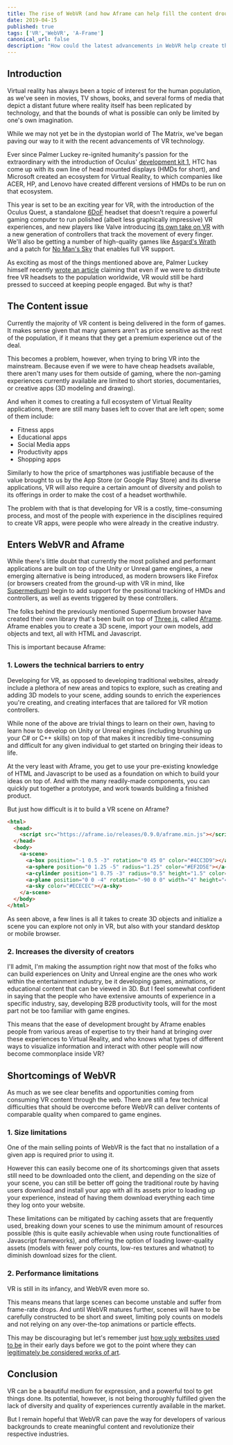 ```yaml
---
title: The rise of WebVR (and how Aframe can help fill the content drought)
date: 2019-04-15
published: true
tags: ['VR','WebVR', 'A-Frame']
canonical_url: false
description: "How could the latest advancements in WebVR help create the type of content VR really needs right now."
---
```


## Introduction  
Virtual reality has always been a topic of interest for the human population, as we've seen in movies, TV shows, books, and several forms of media that depict a distant future where reality itself has been replicated by technology, and that the bounds of what is possible can only be limited by one's own imagination.

While we may not yet be in the dystopian world of The Matrix, we've began paving our way to it with the recent advancements of VR technology. 

Ever since Palmer Luckey re-ignited humanity's passion for the extraordinary with the introduction of Oculus' [development kit 1](https://xinreality.com/wiki/Oculus_Rift_DK1), HTC has come up with its own line of head mounted displays (HMDs for short), and Microsoft created an ecosystem for Virtual Reality, to which companies like ACER, HP, and Lenovo have created different versions of HMDs to be run on that ecosystem.

This year is set to be an exciting year for VR, with the introduction of the Oculus Quest, a standalone [6DoF](https://packet39.com/blog/2018/02/25/3dof-6dof-roomscale-vr-360-video-and-everything-in-between/) headset that doesn’t require a powerful gaming computer to run polished (albeit less graphically impressive) VR experiences, and new players like Valve introducing [its own take on VR](https://www.inverse.com/article/54708-valve-index-vr-headset-release-date-price-specs-steam) with a new generation of controllers that track the movement of every finger. We'll also be getting a number of high-quality games like [Asgard's Wrath](https://www.oculus.com/asgards-wrath/?locale=en_US) and a patch for [No Man's Sky](https://www.nomanssky.com/2019/03/no-mans-sky-beyond-vr/) that enables full VR support.

As exciting as most of the things mentioned above are, Palmer Luckey himself recently [wrote an article](http://palmerluckey.com/free-isnt-cheap-enough/) claiming that even if we were to distribute free VR headsets to the population worldwide, VR would still be hard pressed to succeed at keeping people engaged. But why is that?

## The Content issue  
Currently the majority of VR content is being delivered in the form of games. It makes sense given that many gamers aren't as price sensitive as the rest of the population, if it means that they get a premium experience out of the deal.

This becomes a problem, however, when trying to bring VR into the mainstream. Because even if we were to have cheap headsets available, there aren't many uses for them outside of gaming, where the non-gaming experiences currently available are limited to short stories, documentaries, or creative apps (3D modeling and drawing).

And when it comes to creating a full ecosystem of Virtual Reality applications, there are still many bases left to cover that are left open; some of them include:
* Fitness apps
* Educational apps
* Social Media apps
* Productivity apps
* Shopping apps

Similarly to how the price of smartphones was justifiable because of the value brought to us by the App Store (or Google Play Store) and its diverse applications, VR will also require a certain amount of diversity and polish to its offerings in order to make the cost of a headset worthwhile. 

The problem with that is that developing for VR is a costly, time-consuming process, and most of the people with experience in the disciplines required to create VR apps, were people who were already in the creative industry.

## Enters WebVR and Aframe  
While there's little doubt that currently the most polished and performant applications are built on top of the Unity or Unreal game engines, a new emerging alternative is being introduced, as modern browsers like Firefox (or browsers created from the ground-up with VR in mind, like [Supermedium](https://www.supermedium.com/)) begin to add support for the positional tracking of HMDs and controllers, as well as events triggered by these controllers.

The folks behind the previously mentioned Supermedium browser have created their own library that's been built on top of [Three.js](https://threejs.org/), called [Aframe](https://aframe.io). Aframe enables you to create a 3D scene, import your own models, add objects and text, all with HTML and Javascript.

This is important because Aframe:  
### 1. Lowers the technical barriers to entry

Developing for VR, as opposed to developing traditional websites, already include a plethora of new areas and topics to explore, such as creating and adding 3D models to your scene, adding sounds to enrich the experiences you're creating, and creating interfaces that are tailored for VR motion controllers.

While none of the above are trivial things to learn on their own, having to learn how to develop on Unity or Unreal engines (including brushing up your C# or C++ skills) on top of that makes it incredibly time-consuming and difficult for any given individual to get started on bringing their ideas to life.

At the very least with Aframe, you get to use your pre-existing knowledge of HTML and Javascript to be used as a foundation on which to build your ideas on top of. And with the many readily-made components, you can quickly put together a prototype, and work towards building a finished product.

But just how difficult is it to build a VR scene on Aframe?

```html
<html>
  <head>
    <script src="https://aframe.io/releases/0.9.0/aframe.min.js"></script>
  </head>
  <body>
    <a-scene>
      <a-box position="-1 0.5 -3" rotation="0 45 0" color="#4CC3D9"></a-box>
      <a-sphere position="0 1.25 -5" radius="1.25" color="#EF2D5E"></a-sphere>
      <a-cylinder position="1 0.75 -3" radius="0.5" height="1.5" color="#FFC65D"></a-cylinder>
      <a-plane position="0 0 -4" rotation="-90 0 0" width="4" height="4" color="#7BC8A4"></a-plane>
      <a-sky color="#ECECEC"></a-sky>
    </a-scene>
  </body>
</html>
```

As seen above, a few lines is all it takes to create 3D objects and initialize a scene you can explore not only in VR, but also with your standard desktop or mobile browser.

### 2. Increases the diversity of creators  

I'll admit, I'm making the assumption right now that most of the folks who can build experiences on Unity and Unreal engine are the ones who work within the entertainment industry, be it developing games, animations, or educational content that can be viewed in 3D. But I feel somewhat confident in saying that the people who have extensive amounts of experience in a specific industry, say, developing B2B productivity tools, will for the most part not be too familiar with game engines.

This means that the ease of development brought by Aframe enables people from various areas of expertise to try their hand at bringing over these experiences to Virtual Reality, and who knows what types of different ways to visualize information and interact with other people will now become commonplace inside VR?

## Shortcomings of WebVR  
As much as we see clear benefits and opportunities coming from consuming VR content through the web. There are still a few technical difficulties that should be overcome before WebVR can deliver contents of comparable quality when compared to game engines.

### 1. Size limitations

One of the main selling points of WebVR is the fact that no installation of a given app is required prior to using it. 

However this can easily become one of its shortcomings given that assets still need to be downloaded onto the client, and depending on the size of your scene, you can still be better off going the traditional route by having users download and install your app with all its assets prior to loading up your experience, instead of having them download everything each time they log onto your website.

These limitations can be mitigated by caching assets that are frequently used, breaking down your scenes to use the minimum amount of resources possible (this is quite easily achievable when using route functionalities of Javascript frameworks), and offering the option of loading lower-quality assets (models with fewer poly counts, low-res textures and whatnot) to diminish download sizes for the client.

### 2. Performance limitations

VR is still in its infancy, and WebVR even more so. 

This means means that large scenes can become unstable and suffer from frame-rate drops. And until WebVR matures further, scenes will have to be carefully constructed to be short and sweet, limiting poly counts on models and not relying on any over-the-top animations or particle effects.

This may be discouraging but let's remember just [how ugly websites used to be](https://www.webdesignmuseum.org/exhibitions/web-design-in-the-90s/apple-1996) in their early days before we got to the point where they can [legitimately be considered works of art](https://www.awwwards.com/websites/).

## Conclusion
VR can be a beautiful medium for expression, and a powerful tool to get things done. Its potential, however, is not being thoroughly fulfilled given the lack of diversity and quality of experiences currently available in the market.

But I remain hopeful that WebVR can pave the way for developers of various backgrounds to create meaningful content and revolutionize their respective industries.
